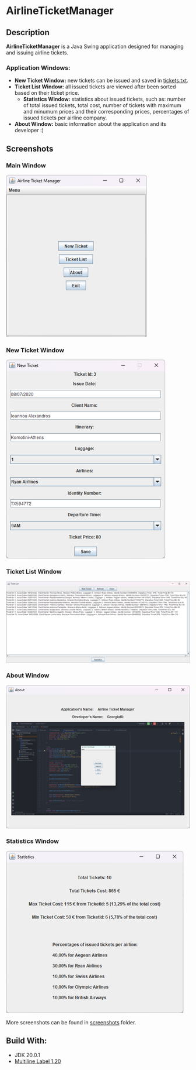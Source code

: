 # AirlineTicketManager

## Description
**AirlineTicketManager** is a Java Swing application designed for managing and issuing airline tickets.

### Application Windows:
- **New Ticket Window:** new tickets can be issued and saved in [tickets.txt](https://github.com/GeorgiaKt/AirlineTicketManager/blob/main/tickets.txt).
- **Ticket List Window:** all issued tickets are viewed after been sorted based on their ticket price.
  - **Statistics Window:** statistics about issued tickets, such as: number of total issued tickets, total cost, number of tickets with maximum and minumum prices and their corresponding prices, percentages of issued tickets per airline company.
- **About Window:** basic information about the application and its developer :)

## Screenshots
### Main Window
![MainWindow](https://github.com/GeorgiaKt/AirlineTicketManager/blob/main/screenshots/mainWindow.png)
### New Ticket Window
![NewTicketWindow](https://github.com/GeorgiaKt/AirlineTicketManager/blob/main/screenshots/newTicketWindow.png)
### Ticket List Window
![TicketListWindow](https://github.com/GeorgiaKt/AirlineTicketManager/blob/main/screenshots/ticketListWindow_full.png)
### About Window
![AboutWindow](https://github.com/GeorgiaKt/AirlineTicketManager/blob/main/screenshots/aboutWindow.png)
### Statistics Window
![StatisticsWindow](https://github.com/GeorgiaKt/AirlineTicketManager/blob/main/screenshots/statisticsWindow.png)

More screenshots can be found in [screenshots](https://github.com/GeorgiaKt/AirlineTicketManager/tree/main/screenshots) folder.

## Build With:
- JDK 20.0.1
- [Multiline Label 1.20](https://github.com/parubok/multiline-label)
